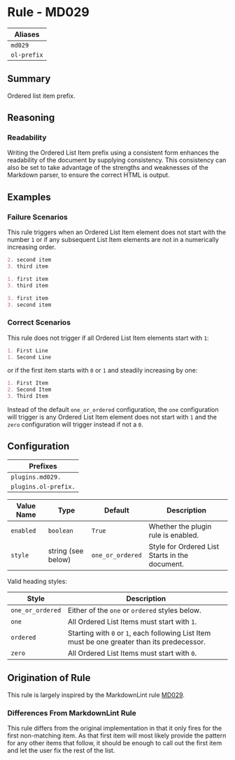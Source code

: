 # Rule - MD029

| Aliases |
| --- |
| `md029` |
| `ol-prefix` |

## Summary

Ordered list item prefix.

## Reasoning

### Readability

Writing the Ordered List Item prefix using a consistent
form enhances the readability of the document by supplying
consistency.  This consistency can also be set to take advantage of
the strengths and weaknesses of the Markdown parser, to ensure the
correct HTML is output.

## Examples

### Failure Scenarios

This rule triggers when an Ordered List Item element does not
start with the number `1` or if any subsequent List Item elements
are not in a numerically increasing order.

````Markdown
2. second item
3. third item
````

````Markdown
1. first item
3. third item
````

````Markdown
3. first item
3. second item
````

### Correct Scenarios

This rule does not trigger if all Ordered List Item elements
start with `1`:

````Markdown
1. First Line
1. Second Line
````

or if the first item starts with `0` or `1` and steadily increasing by
one:

````Markdown
1. First Item
2. Second Item
3. Third Item
````

Instead of the default `one_or_ordered` configuration, the `one` configuration
will trigger is any Ordered List Item element does not start with `1` and the
`zero` configuration will trigger instead if not a `0`.

## Configuration

| Prefixes |
| --- |
| `plugins.md029.` |
| `plugins.ol-prefix.` |

| Value Name | Type | Default | Description |
| -- | -- | -- | -- |
| `enabled` | `boolean` | `True` | Whether the plugin rule is enabled. |
| `style` | string (see below) | `one_or_ordered` | Style for Ordered List Starts in the document. |

Valid heading styles:

| Style | Description |
| -- | -- |
| `one_or_ordered` | Either of the `one` or `ordered` styles below. |
| `one` | All Ordered List Items must start with `1`. |
| `ordered` | Starting with `0` or `1`, each following List Item must be one greater than its predecessor. |
| `zero` | All Ordered List Items must start with `0`. |

## Origination of Rule

This rule is largely inspired by the MarkdownLint rule
[MD029](https://github.com/DavidAnson/markdownlint/blob/main/doc/Rules.md#md029---ordered-list-item-prefix).

### Differences From MarkdownLint Rule

This rule differs from the original implementation in that it only
fires for the first non-matching item.  As that first item will most
likely provide the pattern for any other items that follow, it should
be enough to call out the first item and let the user fix the rest of
the list.
